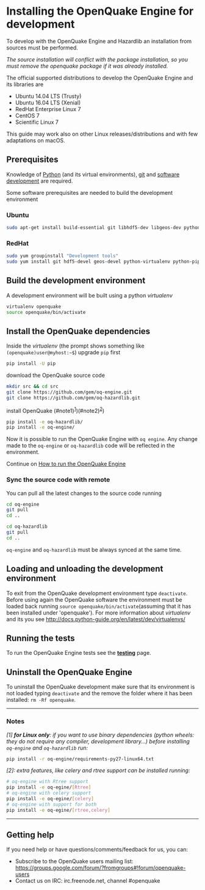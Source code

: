 # Installing the OpenQuake Engine for development

To develop with the OpenQuake Engine and Hazardlib an installation from sources must be performed.

*The source installation will conflict with the package installation, so you
must remove the openquake package if it was already installed.*

The official supported distributions to develop the OpenQuake Engine and its libraries are
- Ubuntu 14.04 LTS (Trusty) 
- Ubuntu 16.04 LTS (Xenial)
- RedHat Enterprise Linux 7 
- CentOS 7
- Scientific Linux 7

This guide may work also on other Linux releases/distributions and with few adaptations on macOS.

## Prerequisites

Knowledge of [Python](https://www.python.org/) (and its virtual environments), [git](https://git-scm.com/) and [software development](https://xkcd.com/844/) are required.

Some software prerequisites are needed to build the development environment

### Ubuntu

```bash
sudo apt-get install build-essential git libhdf5-dev libgeos-dev python-virtualenv python-pip
```

### RedHat

```bash
sudo yum groupinstall "Development tools"
sudo yum install git hdf5-devel geos-devel python-virtualenv python-pip
```

## Build the development environment

A development environment will be built using a python *virtualenv*

```bash
virtualenv openquake
source openquake/bin/activate
```

## Install the OpenQuake dependencies

Inside the *virtualenv* (the prompt shows something like `(openquake)user@myhost:~$`) upgrade `pip` first

```bash
pip install -U pip
```

download the OpenQuake source code

```bash
mkdir src && cd src
git clone https://github.com/gem/oq-engine.git
git clone https://github.com/gem/oq-hazardlib.git
```

install OpenQuake (#note1)<sup>[1](#note1)</sup>)(#note2)<sup>[2](#note2)</sup>)


```bash
pip install -e oq-hazardlib/
pip install -e oq-engine/
```

Now it is possible to run the OpenQuake Engine with `oq engine`. Any change made to the `oq-engine` or `oq-hazardlib` code will be reflected in the environment.

Continue on [How to run the OpenQuake Engine](../running/unix.md)

### Sync the source code with remote

You can pull all the latest changes to the source code running

```bash
cd oq-engine
git pull
cd ..

cd oq-hazardlib
git pull
cd ..
```

`oq-engine` and `oq-hazardlib` must be always synced at the same time.

## Loading and unloading the development environment

To exit from the OpenQuake development environment type `deactivate`. Before using again the OpenQuake software the environment must be loaded back running `source openquake/bin/activate`(assuming that it has been installed under 'openquake'). For more information about *virtualenv* and its you see http://docs.python-guide.org/en/latest/dev/virtualenvs/

## Running the tests

To run the OpenQuake Engine tests see the **[testing](../testing.md)** page.

## Uninstall the OpenQuake Engine

To uninstall the OpenQuake development make sure that its environment is not loaded typing `deactivate` and the remove the folder where it has been installed: `rm -Rf openquake`.

***

### Notes ###

*<a name="note1">[1]</a> __for Linux only__: if you want to use binary dependencies (python wheels: they do not require any compiler, development library...) before installing `oq-engine` and `oq-hazardlib` run:*

```bash
pip install -r oq-engine/requirements-py27-linux64.txt
```

*<a name="note2">[2]</a>: extra features, like celery and rtree support can be installed running:*

```bash
# oq-engine with Rtree support
pip install -e oq-egine/[Rtree]
# oq-engine with celery support
pip install -e oq-egine/[celery]
# oq-engine with support for both
pip install -e oq-egine/[rtree,celery]
```

***

## Getting help
If you need help or have questions/comments/feedback for us, you can:
  * Subscribe to the OpenQuake users mailing list: https://groups.google.com/forum/?fromgroups#!forum/openquake-users
  * Contact us on IRC: irc.freenode.net, channel #openquake
